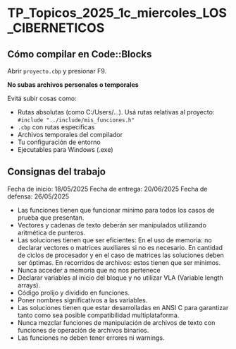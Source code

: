 # TP_Topicos_2025_1c_miercoles_LOS_CIBERNETICOS

## Cómo compilar en Code::Blocks

Abrir `proyecto.cbp` y presionar F9.

**No subas archivos personales o temporales**

Evitá subir cosas como:

-  Rutas absolutas (como C:/Users/...). Usá rutas relativas al proyecto: `#include "../include/mis_funciones.h"`
-  `.cbp` con rutas específicas
-  Archivos temporales del compilador
-  Tu configuración de entorno
-  Ejecutables para Windows (.exe)

## Consignas del trabajo

Fecha de inicio: 18/05/2025
Fecha de entrega: 20/06/2025
Fecha de defensa: 26/05/2025

-  Las funciones tienen que funcionar mínimo para todos los casos de prueba que presentan.
-  Vectores y cadenas de texto deberán ser manipulados utilizando aritmética de punteros.
-  Las soluciones tienen que ser eficientes:
   En el uso de memoria: no declarar vectores o matrices auxiliares si no es necesario.
   En cantidad de ciclos de procesador y en el caso de matrices las soluciones deben ser óptimas.
   En recorridos de archivos: estos tienen que ser mínimos.
-  Nunca acceder a memoria que no nos pertenece
-  Declarar variables al inicio del bloque y no utilizar VLA (Variable length arrays).
- Código prolijo y dividido en funciones.
- Poner nombres significativos a las variables.
- Las soluciones tienen que estar desarrolladas en ANSI C para garantizar tanto como sea posible compatibilidad multiplataforma.
- Nunca mezclar funciones de manipulación de archivos de texto con funciones de operación de archivos binarios.
- Las funciones no deben tener errores ni warnings.